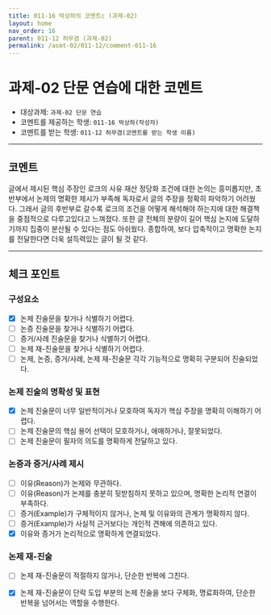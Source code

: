 ```yaml
---
title: 011-16 박상하의 코멘트c (과제-02) 
layout: home
nav_order: 16
parent: 011-12 허무겸 (과제-02)
permalink: /asmt-02/011-12/comment-011-16
---
```


# 과제-02 단문 연습에 대한 코멘트

- 대상과제: `과제-02 단문 연습`
- 코멘트를 제공하는 학생: `011-16 박상하(작성자)` 
- 코멘트를 받는 학생: `011-12 허무겸(코멘트를 받는 학생 이름)` 

---

## 코멘트

글에서 제시된 핵심 주장인 로크의 사유 재산 정당화 조건에 대한 논의는 흥미롭지만, 초반부에서 논제의 명확한 제시가 부족해 독자로서 글의 주장을 정확히 파악하기 어려웠다. 그래서 글의 후반부로 갈수록 로크의 조건을 어떻게 해석해야 하는지에 대한 해결책을 중점적으로 다루고있다고 느껴졌다. 또한 글 전체의 분량이 길어 핵심 논지에 도달하기까지 집중이 분산될 수 있다는 점도 아쉬웠다. 종합하여, 보다 압축적이고 명확한 논지를 전달한다면 더욱 설득력있는 글이 될 것 같다.





---

## 체크 포인트

### **구성요소**
- [X] 논제 진술문을 찾거나 식별하기 어렵다.
- [ ] 논증 진술문을 찾거나 식별하기 어렵다.
- [ ] 증거/사례 진술문을 찾거나 식별하기 어렵다.
- [ ] 논제 재-진술문을 찾거나 식별하기 어렵다.
- [ ] 논제, 논증, 증거/사례, 논제 재-진술문 각각 기능적으로 명확히 구분되어 진술되었다.

### **논제 진술의 명확성 및 표현**  
- [X] 논제 진술문이 너무 일반적이거나 모호하여 독자가 핵심 주장을 명확히 이해하기 어렵다.  
- [ ] 논제 진술문의 핵심 용어 선택이 모호하거나, 애매하거나, 잘못되었다.  
- [ ] 논제 진술문이 필자의 의도를 명확하게 전달하고 있다.  

### **논증과 증거/사례 제시**  
- [ ] 이유(Reason)가 논제와 무관하다.
- [ ] 이유(Reason)가 논제를 충분히 뒷받침하지 못하고 있으며, 명확한 논리적 연결이 부족하다.  
- [ ] 증거(Example)가 구체적이지 않거나, 논제 및 이유와의 관계가 명확하지 않다. 
- [ ] 증거(Example)가 사실적 근거보다는 개인적 견해에 의존하고 있다.  
- [X] 이유와 증거가 논리적으로 명확하게 연결되었다.  

### **논제 재-진술**  
- [ ] 논제 재-진술문이 적절하지 않거나, 단순한 반복에 그친다.   
- [X] 논제 재-진술문이 단락 도입 부분의 논제 진술을 보다 구체화, 명료화하여, 단순한 반복을 넘어서는 역할을 수행한다.  

